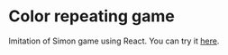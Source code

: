 # Color repeating game
Imitation of Simon game using React. You can try it [here](https://color-repeating-game.web.app/).
